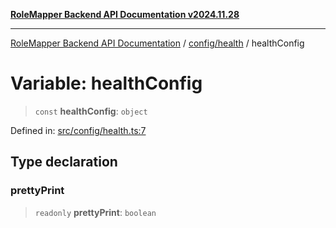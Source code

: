 [**RoleMapper Backend API Documentation v2024.11.28**](../../../README.md)

***

[RoleMapper Backend API Documentation](../../../modules.md) / [config/health](../README.md) / healthConfig

# Variable: healthConfig

> `const` **healthConfig**: `object`

Defined in: [src/config/health.ts:7](https://github.com/FlowCraft-AG/RoleMapper/blob/5b9ee56819f4990f54c16dcad37384ac73c1551c/backend/src/config/health.ts#L7)

## Type declaration

### prettyPrint

> `readonly` **prettyPrint**: `boolean`
